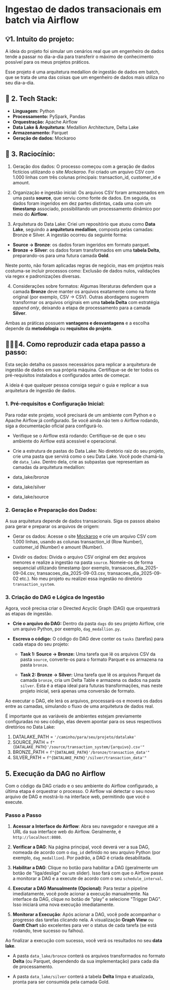# Ingestao de dados transacionais em batch via Airflow

## 💡1. Intuito do projeto: 

A ideia do projeto foi simular um cenários real que um engenheiro de dados tende a passar no dia-a-dia para transferir o máximo de conhecimento possível para os meus projetos práticos.

Esse projeto é uma arquitetura medallion de ingestão de dados em batch, que se trata de uma das coisas que um engenheiro de dados mais utiliza no seu dia-a-dia.

## 🧰 2. Tech Stack:

- **Linguagem:** Python
- **Processamento:** PySpark, Pandas
- **Orquestração:** Apache Airflow
- **Data Lake & Arquitetura:** Medallion Architecture, Delta Lake
- **Armazenamento:** Parquet
- **Geração de dados:** Mockaroo

## 🧠 3. Raciocínio:

1. Geração dos dados: 
O processo começou com a geração de dados fictícios utilizando o site _Mockaroo_. Foi criado um arquivo CSV com 1.000 linhas com três colunas principais: transaction_id, customer_id e amount. 

2. Organização e ingestão inicial:
Os arquivos CSV foram armazenados em uma pasta **source**, que serviu como fonte de dados. Em seguida, os dados foram ingeridos em dez partes distintas, cada uma com um **timestamp** associado, possibilitando um processamento dinâmico por meio do **Airflow**.

3. Arquitetura do Data Lake:
Criei um repositório que atuou como **Data Lake**, seguindo a **arquitetura medallion**, composta pelas camadas: Bronze e Silver. A ingestão ocorreu da seguinte forma: 
- **Source → Bronze**: os dados foram ingeridos em formato parquet. 
- **Bronze → Silver**: os dados foram transformados em uma **tabela Delta**, preparando-os para uma futura camada **Gold**.

Neste ponto, não foram aplicadas regras de negócio, mas em projetos reais costuma-se incluir processos como: Exclusão de dados nulos, validações via regex e padronizações diversas.

4. Considerações sobre formatos:
Algumas literaturas defendem que a camada **Bronze** deve manter os arquivos exatamente como na fonte original (por exemplo, CSV → CSV). Outras abordagens sugerem transformar os arquivos originais em uma **tabela Delta** com estratégia _append only_, deixando a etapa de processamento para a camada **Silver**.

Ambas as práticas possuem **vantagens e desvantagens** e a escolha depende da **metodologia** ou **requisitos do projeto**.

## 👩🏽‍💻4. Como reproduzir cada etapa passo a passo:


Esta seção detalha os passos necessários para replicar a arquitetura de ingestão de dados em sua própria máquina. Certifique-se de ter todos os pré-requisitos instalados e configurados antes de começar.

A ideia é que qualquer pessoa consiga seguir o guia e replicar a sua arquitetura de ingestão de dados.

### 1. Pré-requisitos e Configuração Inicial:

Para rodar este projeto, você precisará de um ambiente com Python e o Apache Airflow já configurado. Se você ainda não tem o Airflow rodando, siga a documentação oficial para configurá-lo.

- Verifique se o Airflow está rodando: Certifique-se de que o seu ambiente do Airflow está acessível e operacional.

- Crie a estrutura de pastas do Data Lake: No diretório raiz do seu projeto, crie uma pasta que servirá como o seu Data Lake. Você pode chamá-la de `data_lake`. Dentro dela, crie as subpastas que representam as camadas da arquitetura medallion:

- data_lake/bronze
- data_lake/silver
- data_lake/source

### 2. Geração e Preparação dos Dados:

A sua arquitetura depende de dados transacionais. Siga os passos abaixo para gerar e preparar os arquivos de origem:

- Gerar os dados: Acesse o site [Mockaroo](https://www.mockaroo.com/) e crie um arquivo CSV com 1.000 linhas, usando as colunas transaction_id (Row Number), customer_id (Number) e amount (Number).

- Dividir os dados: Divida o arquivo CSV original em dez arquivos menores e realize a ingestão na pasta `source`. Nomeie-os de forma sequencial utilizando timestamp (por exemplo, transacoes_dia_2025-09-04.csv, transacoes_dia_2025-09-03.csv, transacoes_dia_2025-09-02 etc.). No meu projeto eu realizei essa ingestão no diretório `transaction_system`.

### 3. Criação do DAG e Lógica de Ingestão

Agora, você precisa criar o Directed Acyclic Graph (DAG) que orquestrará as etapas de ingestão.

- **Crie o arquivo do DAG:** Dentro da pasta `dags` do seu projeto Airflow, crie um arquivo Python, por exemplo, `dag_medallion.py`.

- **Escreva o código:** O código do DAG deve conter os `tasks` (tarefas) para cada etapa do seu projeto:
    
    - **Task 1: Source -> Bronze:** Uma tarefa que lê os arquivos CSV da pasta `source`, converte-os para o formato Parquet e os armazena na pasta `bronze`. 
    
    - **Task 2: Bronze -> Silver:** Uma tarefa que lê os arquivos Parquet da camada `bronze`, cria um Delta Table e armazena os dados na pasta `silver`. Esta é a etapa ideal para futuras transformações, mas neste projeto inicial, será apenas uma conversão de formato.
    

Ao executar o DAG, ele lerá os arquivos, processará-os e moverá os dados entre as camadas, simulando o fluxo de uma arquitetura de dados real.

É importante que as variáveis de ambientes estejam previamente configuradas no seu código, elas devem apontar para os seus respectivos diretórios no Data Lake: 

1. DATALAKE_PATH = `'/caminho/para/seu/projeto/datalake'`
2. SOURCE_PATH = `f"{DATALAKE_PATH}'/source/transaction_system/{arquivo}.csv'"`
3. BRONZE_PATH = `f"{DATALAKE_PATH}'/bronze/transaction_data'"`
4. SILVER_PATH = `f"{DATALAKE_PATH}'/silver/transaction_data'"`

## 5. Execução da DAG no Airflow

Com o código da DAG criado e o seu ambiente do Airflow configurado, a última etapa é orquestrar o processo. O Airflow vai detectar o seu novo arquivo de DAG e mostrá-lo na interface web, permitindo que você o execute.

### Passo a Passo

1. **Acessar a Interface do Airflow**: Abra seu navegador e navegue até a URL da sua interface web do Airflow. Geralmente, é `http://localhost:8080`.

2. **Verificar a DAG**: Na página principal, você deverá ver a sua DAG, nomeada de acordo com o `dag_id` definido no seu arquivo Python (por exemplo, `dag_medallion`). Por padrão, a DAG é criada desabilitada.

3. **Habilitar a DAG**: Clique no botão para habilitar a DAG (geralmente um botão de "liga/desliga" ou um slider). Isso fará com que o Airflow passe a monitorar a DAG e a execute de acordo com o seu `schedule_interval`.

4. **Executar a DAG Manualmente (Opcional)**: Para testar a pipeline imediatamente, você pode acionar a execução manualmente. Na interface da DAG, clique no botão de "play" e selecione "Trigger DAG". Isso iniciará uma nova execução imediatamente.

5. **Monitorar a Execução**: Após acionar a DAG, você pode acompanhar o progresso das tarefas clicando nela. A visualização **Graph View** ou **Gantt Chart** são excelentes para ver o status de cada tarefa (se está rodando, teve sucesso ou falhou).

Ao finalizar a execução com sucesso, você verá os resultados no seu **data lake**.

- A pasta `data_lake/bronze` conterá os arquivos transformados no formato **Delta** (ou Parquet, dependendo da sua implementação) para cada dia de processamento.

- A pasta `data_lake/silver` conterá a tabela **Delta** limpa e atualizada, pronta para ser consumida pela camada Gold.
